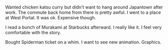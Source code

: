 Wanted chicken katsu curry but didn't want to hang around Japantown after work. The commute back home from there is pretty awful. I went to a place at West Portal. It was ok. Expensive though.

I read a bunch of Murakami at Starbucks afterward. I really like it. I feel very comfortable with the story.

Bought Spiderman ticket on a whim. I want to see new animation. Graphics.
